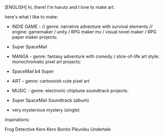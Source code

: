 [ENGLISH]
hi, there!
I'm haruto and I love to make art.


here's what I like to make:

- INDIE GAME -
// genre: narrative adventure with survival elements
// engine: gamemaker / unity / RPG maker mv / visual novel maker / RPG paper maker
projects:
- Super SpaceMail

- MANGA -
genre: fantasy adventure with comedy / slice-of-life
art style: monochromatic pixel art
projects:
- SpaceMail b4 Super

- ART -
genre: cartoonish cute pixel art

- MUSIC -
genre: electronic chiptune soundtrack
projects:
- Super SpaceMail Soundtrack (album)
- very mysterious mystery (single)


inspirations:

Frog Detective
Kero Kero Bonito
Pikuniku
Undertale


<!---
harutobessa/harutobessa is a ✨ special ✨ repository because its `README.md` (this file) appears on your GitHub profile.
You can click the Preview link to take a look at your changes.
--->
